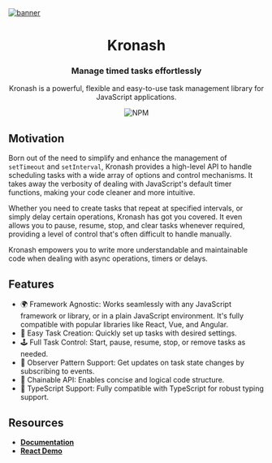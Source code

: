 <a href="https://kronash-docs.vercel.app" target="_blank" rel="noopener">
  <picture>
    <source srcset="https://github.com/oktaysenkan/kronash/assets/42527467/284439a3-8428-46d3-9168-095c8137e6f8" />
    <img alt="banner" src="https://github.com/oktaysenkan/kronash/assets/42527467/284439a3-8428-46d3-9168-095c8137e6f8" />
  </picture>
</a>

<h1 align="center">Kronash</h1>

<h3 align="center">Manage timed tasks effortlessly</h3>

<div align="center">
  <p>Kronash is a powerful, flexible and easy-to-use task management library for JavaScript applications.</p>
  <img alt="NPM" src="https://img.shields.io/badge/license-MIT-black">
</div>

## Motivation

Born out of the need to simplify and enhance the management of `setTimeout` and `setInterval`, Kronash provides a high-level API to handle scheduling tasks with a wide array of options and control mechanisms. It takes away the verbosity of dealing with JavaScript's default timer functions, making your code cleaner and more intuitive.

Whether you need to create tasks that repeat at specified intervals, or simply delay certain operations, Kronash has got you covered. It even allows you to pause, resume, stop, and clear tasks whenever required, providing a level of control that's often difficult to handle manually.

Kronash empowers you to write more understandable and maintainable code when dealing with async operations, timers or delays.

## Features

- 🌍 Framework Agnostic: Works seamlessly with any JavaScript framework or library, or in a plain JavaScript environment. It's fully compatible with popular libraries like React, Vue, and Angular.
- 🚀 Easy Task Creation: Quickly set up tasks with desired settings.
- 🕹️ Full Task Control: Start, pause, resume, stop, or remove tasks as needed.
- 👀 Observer Pattern Support: Get updates on task state changes by subscribing to events.
- 🔗 Chainable API: Enables concise and logical code structure.
- 💅 TypeScript Support: Fully compatible with TypeScript for robust typing support.

## Resources

- **[Documentation](https://kronash-docs.vercel.app/)**
- **[React Demo](https://kronash-react-demo.vercel.app/)**
